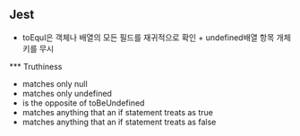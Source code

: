 ## Jest
- toEqul은 객체나 배열의 모든 필드를 재귀적으로 확인 + undefined배열 항목 개체 키를 무시

*** Truthiness
- <toBeNull> matches only null
- <toBeUndefined> matches only undefined
- <toBeDefined> is the opposite of toBeUndefined
- <toBeTruthy> matches anything that an if statement treats as true
- <toBeFalsy> matches anything that an if statement treats as false